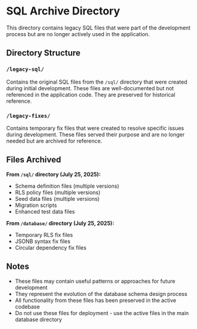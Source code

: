 # SQL Archive Directory

This directory contains legacy SQL files that were part of the development process but are no longer actively used in the application.

## Directory Structure

### `/legacy-sql/`
Contains the original SQL files from the `/sql/` directory that were created during initial development. These files are well-documented but not referenced in the application code. They are preserved for historical reference.

### `/legacy-fixes/`  
Contains temporary fix files that were created to resolve specific issues during development. These files served their purpose and are no longer needed but are archived for reference.

## Files Archived

**From `/sql/` directory (July 25, 2025):**
- Schema definition files (multiple versions)
- RLS policy files (multiple versions)  
- Seed data files (multiple versions)
- Migration scripts
- Enhanced test data files

**From `/database/` directory (July 25, 2025):**
- Temporary RLS fix files
- JSONB syntax fix files
- Circular dependency fix files

## Notes

- These files may contain useful patterns or approaches for future development
- They represent the evolution of the database schema design process
- All functionality from these files has been preserved in the active codebase
- Do not use these files for deployment - use the active files in the main database directory